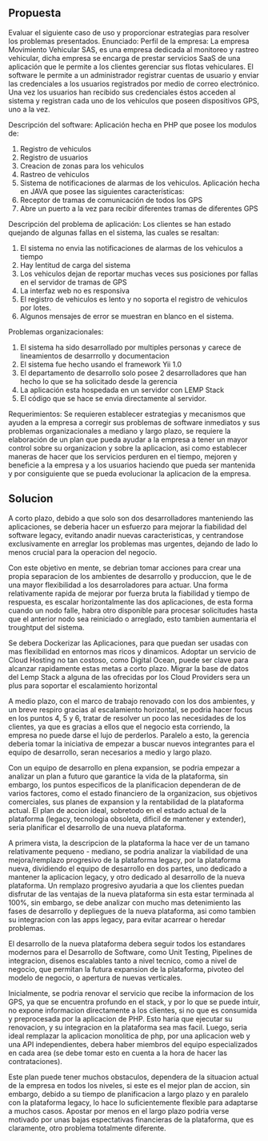 ## Propuesta
Evaluar el siguiente caso de uso y proporcionar estrategias para resolver los problemas presentados.
Enunciado:
Perfil de la empresa:
La empresa Movimiento Vehicular SAS, es una empresa dedicada al monitoreo y rastreo vehicular, dicha empresa se encarga de prestar servicios SaaS de una aplicación que le permite a los clientes gerenciar sus flotas vehiculares.
El software le permite a un administrador registrar cuentas de usuario y enviar las credenciales a los usuarios registrados por medio de correo electrónico. Una vez los usuarios han recibido sus credenciales éstos acceden al sistema y registran cada uno de los vehiculos que poseen dispositivos GPS, uno a la vez.

Descripción del software:
Aplicación hecha en PHP que posee los modulos de:
1) Registro de vehiculos
2) Registro de usuarios
3) Creacion de zonas para los vehiculos
4) Rastreo de vehiculos
5) Sistema de notificaciones de alarmas de los vehiculos.
Aplicación hecha en JAVA que posee las siguientes características:
1) Receptor de tramas de comunicación de todos los GPS
2) Abre un puerto a la vez para recibir diferentes tramas de diferentes GPS

Descripción del problema de aplicación:
Los clientes se han estado quejando de algunas fallas en el sistema, las cuales se resaltan:
1) El sistema no envia las notificaciones de alarmas de los vehiculos a tiempo
2) Hay lentitud de carga del sistema 
3) Los vehiculos dejan de reportar muchas veces sus posiciones por fallas en el servidor de tramas de GPS
4) La interfaz web no es responsiva
5) El registro de vehiculos es lento y no soporta el registro de vehiculos por lotes.
6) Algunos mensajes de error se muestran en blanco en el sistema.

Problemas organizacionales:
1) El sistema ha sido desarrollado por multiples personas y carece de lineamientos de desarrrollo y documentacion
2) El sistema fue hecho usando el framework Yii 1.0
3) El departamento de desarrollo solo posee 2 desarrolladores que han hecho lo que se ha solicitado desde la gerencia
4) La aplicación esta hospedada en un servidor con LEMP Stack
5) El código que se hace se envia directamente al servidor.

Requerimientos:
Se requieren establecer estrategias y mecanismos que ayuden a la empresa a corregir sus problemas de software inmediatos y sus problemas organizacionales a mediano y largo plazo, se requiere la elaboración de un plan que pueda ayudar a la empresa a tener un mayor control sobre su organizacion y sobre la aplicacion, asi como establecer maneras de hacer que los servicios perduren en el tiempo, mejoren y beneficie a la empresa y a los usuarios haciendo que pueda ser mantenida y por consiguiente que se pueda evolucionar la aplicacion de la empresa.

## Solucion
A corto plazo, debido a que solo son dos desarrolladores manteniendo las aplicaciones, se deberia hacer un esfuerzo para mejorar la fiabilidad del software legacy, evitando anadir nuevas caracteristicas, y centrandose exclusivamente en arreglar los problemas mas urgentes, dejando de lado lo menos crucial para la operacion del negocio.

Con este objetivo en mente, se debrian tomar acciones para crear una propia separacion de los ambientes de desarrollo y produccion, que le de una mayor flexibilidad a los desarroladores para actuar. Una forma relativamente rapida de mejorar por fuerza bruta la fiabilidad y tiempo de respuesta, es escalar horizontalmente las dos aplicaciones, de esta forma cuando un nodo falle, habra otro disponible para procesar solicitudes hasta que el anterior nodo sea reiniciado o arreglado, esto tambien aumentaria el troughtput del sistema.

Se debera Dockerizar las Aplicaciones, para que puedan ser usadas con mas flexibilidad en entornos mas ricos y dinamicos. Adoptar un servicio de Cloud Hosting no tan costoso, como Digital Ocean, puede ser clave para alcanzar rapidamente estas metas a corto plazo. Migrar la base de datos del Lemp Stack a alguna de las ofrecidas por los Cloud Providers sera un plus para soportar el escalamiento horizontal

A medio plazo, con el marco de trabajo renovado con los dos ambientes, y un breve respiro gracias al escalamiento horizontal, se podria hacer focus en los puntos 4, 5 y 6, tratar de resolver un poco las necesidades de los clientes, ya que es gracias a ellos que el negocio esta corriendo, la empresa no puede darse el lujo de perderlos. Paralelo a esto, la gerencia deberia tomar la iniciativa de empezar a buscar nuevos integrantes para el equipo de desarrollo, seran necesarios a medio y largo plazo.

Con un equipo de desarrollo en plena expansion, se podria empezar a analizar un plan a futuro que garantice la vida de la plataforma, sin embargo, los puntos especificos de la planificacion dependeran de de varios factores, como el estado financiero de la organizacion, sus objetivos comerciales, sus planes de expansion y la rentabilidad de la plataforma actual. El plan de accion ideal, sobretodo en el estado actual de la plataforma (legacy, tecnologia obsoleta, dificil de mantener y extender), seria planificar el desarrollo de una nueva plataforma.

A primera vista, la descripcion de la plataforma la hace ver de un tamano relativamente pequeno - mediano, se podria analizar la viabilidad de una mejora/remplazo progresivo de la plataforma legacy, por la plataforma nueva, dividiendo el equipo de desarrollo en dos partes, uno dedicado a mantener la aplicacion legacy, y otro dedicado al desarrollo de la nueva plataforma. Un remplazo progresivo ayudaria a que los clientes puedan disfrutar de las ventajas de la nueva plataforma sin esta estar terminada al 100%, sin embargo, se debe analizar con mucho mas detenimiento las fases de desarrollo y depliegues de la nueva plataforma, asi como tambien su integracion con las apps legacy, para evitar acarrear o heredar problemas.

El desarrollo de la nueva plataforma debera seguir todos los estandares modernos para el Desarrollo de Software, como Unit Testing, Pipelines de integracion, disenos escalables tanto a nivel tecnico, como a nivel de negocio, que permitan la futura expansion de la plataforma, pivoteo del modelo de negocio, o apertura de nuevas verticales.

Inicialmente, se podria renovar el servicio que recibe la informacion de los GPS, ya que se encuentra profundo en el stack, y por lo que se puede intuir, no expone informacion directamente a los clientes, si no que es consumida y preprocesada por la aplicacion de PHP. Esto haria que ejecutar su renovacion, y su integracion en la plataforma sea mas facil. Luego, seria ideal remplazar la aplicacion monolitica de php, por una aplicacion web y una API independientes, debera haber miembros del equipo especializados en cada area (se debe tomar esto en cuenta a la hora de hacer las contrataciones).

Este plan puede tener muchos obstaculos, dependera de la situacion actual de la empresa en todos los niveles, si este es el mejor plan de accion, sin embargo, debido a su tiempo de planificacion a largo plazo y en paralelo con la plataforma legacy, lo hace lo suficientemente flexible para adaptarse a muchos casos. Apostar por menos en el largo plazo podria verse motivado por unas bajas espectativas financieras de la plataforma, que es claramente, otro problema totalmente diferente.
